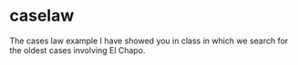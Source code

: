 # caselaw
The cases law example I have showed you in class in which we search for the oldest cases involving El Chapo.
